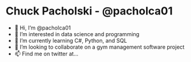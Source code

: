 # Chuck Pacholski - @pacholca01

- 👋  Hi, I’m @pacholca01
- 👀  I’m interested in data science and programming
- 🌱  I’m currently learning C#, Python, and SQL
- 💞️  I’m looking to collaborate on a gym management software project
- 📫  Find me on twitter at...

<!---
pacholca01/pacholca01 is a ✨ special ✨ repository because its `README.md` (this file) appears on your GitHub profile.
You can click the Preview link to take a look at your changes.
--->
